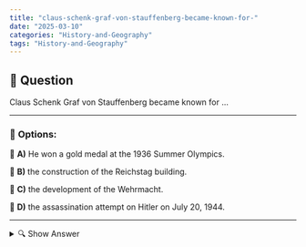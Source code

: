 ```yaml
---
title: "claus-schenk-graf-von-stauffenberg-became-known-for-"
date: "2025-03-10"
categories: "History-and-Geography"
tags: "History-and-Geography"
---
```


## 📌 **Question**

Claus Schenk Graf von Stauffenberg became known for ...



---

### 📝 **Options:**

🔘 **A)** He won a gold medal at the 1936 Summer Olympics.

🔘 **B)** the construction of the Reichstag building.

🔘 **C)** the development of the Wehrmacht.

🔘 **D)** the assassination attempt on Hitler on July 20, 1944.

---

<details>
  <summary>🔍 Show Answer</summary>

  <p>
💡  <b>Correct Answer:</b>  d
  </p>
  <p>
    📖<b>Explanation:</b>
    Claus Schenk Graf von Stauffenberg was a German officer and prominent member of the resistance against Adolf Hitler during World War II. He is best known for his leading role in the assassination attempt on Hitler on July 20, 1944, when Stauffenberg attempted to kill Hitler in order to overthrow the Nazi regime and establish a democratic government. Although the assassination attempt failed and he was executed shortly afterwards, he is considered a symbol of the courageous resistance within Germany against the Nazi dictatorship.
  </p>
</details>
